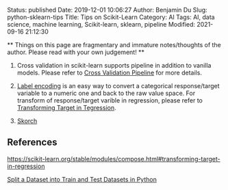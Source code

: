 Status: published
Date: 2019-12-01 10:06:27
Author: Benjamin Du
Slug: python-sklearn-tips
Title: Tips on Scikit-Learn
Category: AI
Tags: AI, data science, machine learning, Scikit-learn, sklearn, pipeline
Modified: 2021-09-16 21:12:30

**
Things on this page are fragmentary and immature notes/thoughts of the author.
Please read with your own judgement!
**

1. Cross validation in scikit-learn supports pipeline in addition to vanilla models.
    Please refer to 
    [Cross Validation Pipeline](https://chrisalbon.com/machine_learning/model_evaluation/cross_validation_pipeline/)
    for more details.

2. [Label encoding](https://scikit-learn.org/stable/modules/preprocessing_targets.html#label-encoding)
    is an easy way to convert a categorical response/target variable to a numeric one and back to the raw value space.
    For transform of response/target varible in regression,
    please refer to [Transforming Target in Tegression](https://scikit-learn.org/stable/modules/compose.html#transforming-target-in-regression).

3. [Skorch](https://github.com/skorch-dev/skorch)

## References

https://scikit-learn.org/stable/modules/compose.html#transforming-target-in-regression

[Split a Dataset into Train and Test Datasets in Python]( https://www.legendu.net/misc/blog/python-ai-split-dataset ) 